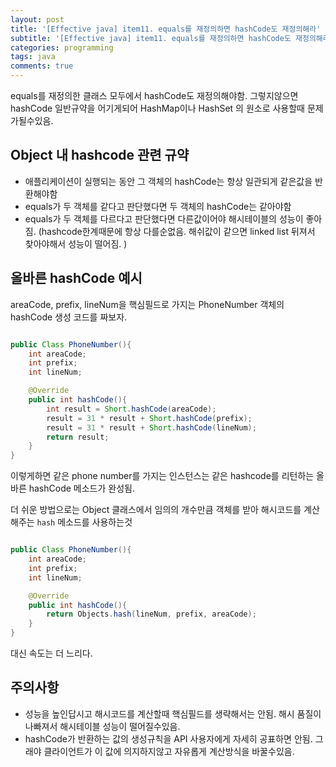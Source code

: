 ```yaml
---
layout: post
title: '[Effective java] item11. equals를 재정의하면 hashCode도 재정의해라'
subtitle: '[Effective java] item11. equals를 재정의하면 hashCode도 재정의해라'
categories: programming
tags: java
comments: true
---
```


equals를 재정의한 클래스 모두에서 hashCode도 재정의해야함. 그렇지않으면 hashCode 일반규약을 어기게되어 HashMap이나 HashSet 의 원소로 사용할때 문제가될수있음. 
## Object 내 hashcode 관련 규약
- 애플리케이션이 실행되는 동안 그 객체의 hashCode는 항상 일관되게 같은값을 반환해야함
- equals가 두 객체를 같다고 판단했다면 두 객체의 hashCode는 같아야함
- equals가 두 객체를 다르다고 판단했다면 다른값이어야 해시테이블의 성능이 좋아짐. (hashcode한계때문에 항상 다를순없음. 해쉬값이 같으면 linked list 뒤져서 찾아야해서 성능이 떨어짐. )

## 올바른 hashCode 예시
areaCode, prefix, lineNum을 핵심필드로 가지는 PhoneNumber 객체의 hashCode 생성 코드를 짜보자.

```java

public Class PhoneNumber(){
    int areaCode;
    int prefix;
    int lineNum;

    @Override
    public int hashCode(){
        int result = Short.hashCode(areaCode);
        result = 31 * result + Short.hashCode(prefix);
        result = 31 * result + Short.hashCode(lineNum);
        return result;
    }
}

```

이렇게하면 같은 phone number를 가지는 인스턴스는 같은 hashcode를 리턴하는 올바른 hashCode 메소드가 완성됨.  

더 쉬운 방법으로는 Object 클래스에서 임의의 개수만큼 객체를 받아 해시코드를 계산해주는 `hash` 메소드를 사용하는것

```java

public Class PhoneNumber(){
    int areaCode;
    int prefix;
    int lineNum;

    @Override
    public int hashCode(){
        return Objects.hash(lineNum, prefix, areaCode);
    }
}

```
대신 속도는 더 느리다. 

## 주의사항
- 성능을 높인답시고 해시코드를 계산할때 핵심필드를 생략해서는 안됨. 해시 품질이 나빠져서 해시테이블 성능이 떨어질수있음.
- hashCode가 반환하는 값의 생성규칙을 API 사용자에게 자세히 공표하면 안됨. 그래야 클라이언트가 이 값에 의지하지않고 자유롭게 계산방식을 바꿀수있음. 